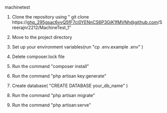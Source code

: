 machinetest

1. Clone the repository using " git clone https://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@github.com/Sreerajnr2212/MachineTest_1"

2. Move to the project directory

3. Set up your environment variables(run "cp .env.example .env" )

4. Delete composer.lock file

5. Run the command "composer install"

6. Run the command "php artisan key:generate"

7. Create database( "CREATE DATABASE your_db_name" )

8. Run the command "php artisan migrate"

9. Run the command "php artisan:serve"
